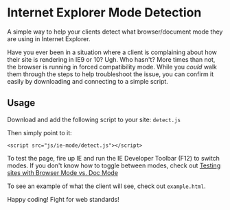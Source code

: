 # Internet Explorer Mode Detection

A simple way to help your clients detect what browser/document mode they are using in Internet Explorer.

Have you ever been in a situation where a client is complaining about how their site is rendering in IE9 or 10? Ugh. Who hasn't? More times than not, the browser is running in forced compatibility mode. While you *could* walk them through the steps to help troubleshoot the issue, you can confirm it easily by downloading and connecting to a simple script.

## Usage

Download and add the following script to your site: `detect.js`

Then simply point to it:

`<script src="js/ie-mode/detect.js"></script>`

To test the page, fire up IE and run the IE Developer Toolbar (F12) to switch modes. If you don't know how to toggle between modes, check out [Testing sites with Browser Mode vs. Doc Mode](http://blogs.msdn.com/b/ie/archive/2010/10/19/testing-sites-with-browser-mode-vs-doc-mode.aspx)

To see an example of what the client will see, check out `example.html`.

Happy coding! Fight for web standards!
